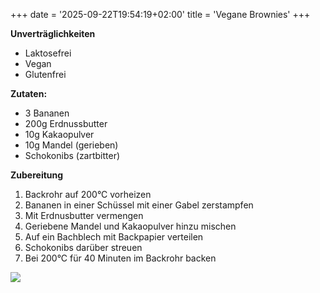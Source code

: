 +++
date = '2025-09-22T19:54:19+02:00'
title = 'Vegane Brownies'
+++

**Unverträglichkeiten**
* Laktosefrei
* Vegan
* Glutenfrei

**Zutaten:**
* 3 Bananen
* 200g Erdnussbutter
* 10g Kakaopulver
* 10g Mandel (gerieben)
* Schokonibs (zartbitter)


**Zubereitung**
1. Backrohr auf 200°C vorheizen
1. Bananen in einer Schüssel mit einer Gabel zerstampfen
1. Mit Erdnusbutter vermengen
1. Geriebene Mandel und Kakaopulver hinzu mischen
1. Auf ein Bachblech mit Backpapier verteilen
1. Schokonibs darüber streuen
1. Bei 200°C für 40 Minuten im Backrohr backen

![](/recipes/brownies.png)